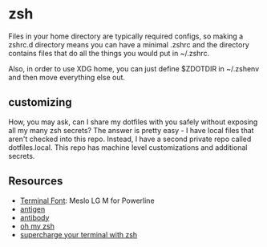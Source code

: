 # zsh

Files in your home directory are typically required configs, so making a zshrc.d
directory means you can have a minimal .zshrc and the directory contains files
that do all the things you would put in ~/.zshrc.

Also, in order to use XDG home, you can just define $ZDOTDIR in ~/.zshenv and
then move everything else out.

## customizing

How, you may ask, can I share my dotfiles with you safely without exposing all
my many zsh secrets? The answer is pretty easy - I have local files that aren't
checked into this repo. Instead, I have a second private repo called
dotfiles.local. This repo has machine level customizations and additional
secrets.

## Resources

- [Terminal Font][terminal-font]: Meslo LG M for Powerline
- [antigen][antigen]
- [antibody][antibody]
- [oh my zsh][omz]
- [supercharge your terminal with zsh][supercharge-zsh]

[antigen]: https://github.com/zsh-users/antigen/wiki/In-the-wild
[antibody]: https://getantibody.github.io/
[supercharge-zsh]: https://blog.callstack.io/supercharge-your-terminal-with-zsh-8b369d689770
[omz]: https://github.com/robbyrussell/oh-my-zsh/tree/master/lib
[terminal-font]: https://github.com/powerline/fonts
